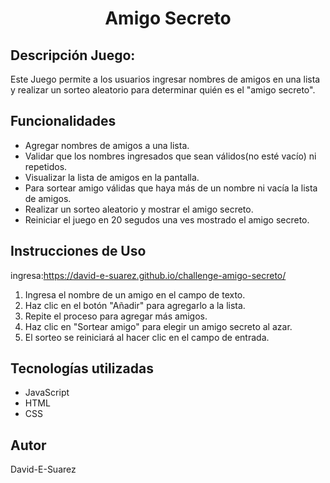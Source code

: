 <h1 align="center">Amigo Secreto</h1>

## Descripción Juego:
Este Juego permite a los usuarios ingresar nombres de amigos en una lista y realizar un sorteo aleatorio para determinar quién es el "amigo secreto".

## Funcionalidades
- Agregar nombres de amigos a una lista.
- Validar que los nombres ingresados que sean válidos(no esté vacío) ni repetidos.
- Visualizar la lista de amigos en la pantalla.
- Para sortear amigo válidas que haya más de un nombre ni vacía la lista de amigos.
- Realizar un sorteo aleatorio y mostrar el amigo secreto.
- Reiniciar el juego en 20 segudos una ves mostrado el amigo secreto.

## Instrucciones de Uso
ingresa:https://david-e-suarez.github.io/challenge-amigo-secreto/
1. Ingresa el nombre de un amigo en el campo de texto.
2. Haz clic en el botón "Añadir" para agregarlo a la lista.
3. Repite el proceso para agregar más amigos.
4. Haz clic en "Sortear amigo" para elegir un amigo secreto al azar.
5. El sorteo se reiniciará al hacer clic en el campo de entrada.

## Tecnologías utilizadas
- JavaScript
- HTML
- CSS

## Autor
David-E-Suarez
